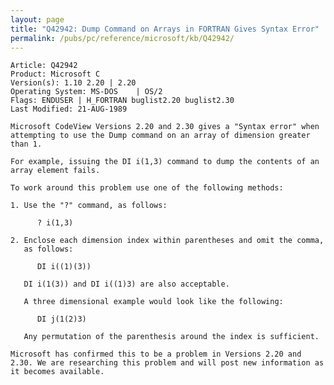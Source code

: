```yaml
---
layout: page
title: "Q42942: Dump Command on Arrays in FORTRAN Gives Syntax Error"
permalink: /pubs/pc/reference/microsoft/kb/Q42942/
---
```


	Article: Q42942
	Product: Microsoft C
	Version(s): 1.10 2.20 | 2.20
	Operating System: MS-DOS    | OS/2
	Flags: ENDUSER | H_FORTRAN buglist2.20 buglist2.30
	Last Modified: 21-AUG-1989
	
	Microsoft CodeView Versions 2.20 and 2.30 gives a "Syntax error" when
	attempting to use the Dump command on an array of dimension greater
	than 1.
	
	For example, issuing the DI i(1,3) command to dump the contents of an
	array element fails.
	
	To work around this problem use one of the following methods:
	
	1. Use the "?" command, as follows:
	
	      ? i(1,3)
	
	2. Enclose each dimension index within parentheses and omit the comma,
	   as follows:
	
	      DI i((1)(3))
	
	   DI i(1(3)) and DI i((1)3) are also acceptable.
	
	   A three dimensional example would look like the following:
	
	      DI j(1(2)3)
	
	   Any permutation of the parenthesis around the index is sufficient.
	
	Microsoft has confirmed this to be a problem in Versions 2.20 and
	2.30. We are researching this problem and will post new information as
	it becomes available.

